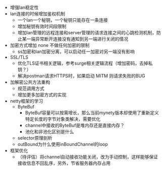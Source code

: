 * 增强lan稳定性
* lan连接的时候增加鉴权机制
    - 一个lan一个秘钥，一个秘钥只能存在一条连接
    - 增加秘钥有效时间段限制
    - 增加lan管理的远程连接和server管理的请求连接之间的心跳检测机制，防止某一端异常断开连接没有通知到另一端进行关闭的情况
* 加密方式增加 none 不做任何加密的限制
    - ss加密和lan加密分离，可以启动任一加密对另一端没有影响
* SSL/TLS
    - 优化TLS证书相关逻辑，参考surge相关逻辑流程（增加密码，去掉私钥？）
    - 解决postman请求HTTPS时，如果启动 MITM 则请求失败的BUG
* 加解密公共方法重构
    - 规范调用方式
    - 增加更多加密方式的实现
* netty框架的学习
    - ByteBuf
        - ByteBuf容量可以按需增长，那么当前mynety版本却使用了重新定义特定长度的字节对象类解决，需要优化
        - channel中接收的ByteBuf是堆内存还是直接内存？
        - 池化和非池化区别是什么
    - selector原理剖析
    - outBound为什么使用inBoundChannel的loop
* 框架优化
    - （待评估）将channel自动接收功能关闭，改为手动控制，这样能够保证接收信息不回乱序，另外，节省服务器内存占用